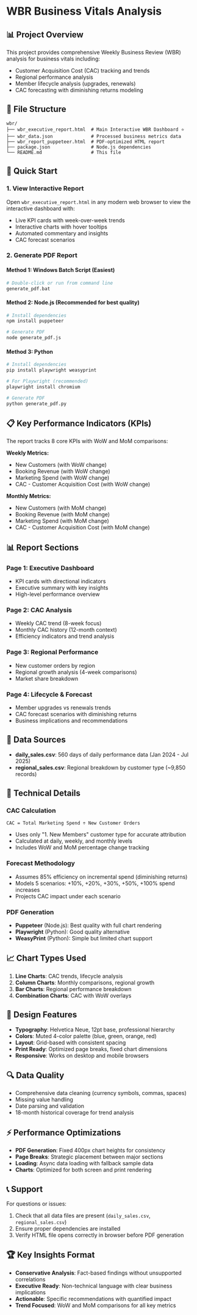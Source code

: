 # WBR Business Vitals Analysis

## 📊 Project Overview

This project provides comprehensive Weekly Business Review (WBR) analysis for business vitals including:
- Customer Acquisition Cost (CAC) tracking and trends
- Regional performance analysis
- Member lifecycle analysis (upgrades, renewals)
- CAC forecasting with diminishing returns modeling

## 📁 File Structure

```
wbr/
├── wbr_executive_report.html  # Main Interactive WBR Dashboard ⭐
├── wbr_data.json              # Processed business metrics data
├── wbr_report_puppeteer.html  # PDF-optimized HTML report
├── package.json               # Node.js dependencies
└── README.md                  # This file
```

## 🚀 Quick Start

### 1. View Interactive Report
Open `wbr_executive_report.html` in any modern web browser to view the interactive dashboard with:
- Live KPI cards with week-over-week trends
- Interactive charts with hover tooltips
- Automated commentary and insights
- CAC forecast scenarios

### 2. Generate PDF Report

#### Method 1: Windows Batch Script (Easiest)
```bash
# Double-click or run from command line
generate_pdf.bat
```

#### Method 2: Node.js (Recommended for best quality)
```bash
# Install dependencies
npm install puppeteer

# Generate PDF
node generate_pdf.js
```

#### Method 3: Python
```bash
# Install dependencies
pip install playwright weasyprint

# For Playwright (recommended)
playwright install chromium

# Generate PDF
python generate_pdf.py
```

## 📋 Key Performance Indicators (KPIs)

The report tracks 8 core KPIs with WoW and MoM comparisons:

**Weekly Metrics:**
- New Customers (with WoW change)
- Booking Revenue (with WoW change) 
- Marketing Spend (with WoW change)
- CAC - Customer Acquisition Cost (with WoW change)

**Monthly Metrics:**
- New Customers (with MoM change)
- Booking Revenue (with MoM change)
- Marketing Spend (with MoM change)
- CAC - Customer Acquisition Cost (with MoM change)

## 📊 Report Sections

### Page 1: Executive Dashboard
- KPI cards with directional indicators
- Executive summary with key insights
- High-level performance overview

### Page 2: CAC Analysis
- Weekly CAC trend (8-week focus)
- Monthly CAC history (12-month context)
- Efficiency indicators and trend analysis

### Page 3: Regional Performance
- New customer orders by region
- Regional growth analysis (4-week comparisons)
- Market share breakdown

### Page 4: Lifecycle & Forecast
- Member upgrades vs renewals trends
- CAC forecast scenarios with diminishing returns
- Business implications and recommendations

## 🎯 Data Sources

- **daily_sales.csv**: 560 days of daily performance data (Jan 2024 - Jul 2025)
- **regional_sales.csv**: Regional breakdown by customer type (~9,850 records)

## 🔧 Technical Details

### CAC Calculation
```
CAC = Total Marketing Spend ÷ New Customer Orders
```
- Uses only "1. New Members" customer type for accurate attribution
- Calculated at daily, weekly, and monthly levels
- Includes WoW and MoM percentage change tracking

### Forecast Methodology
- Assumes 85% efficiency on incremental spend (diminishing returns)
- Models 5 scenarios: +10%, +20%, +30%, +50%, +100% spend increases
- Projects CAC impact under each scenario

### PDF Generation
- **Puppeteer** (Node.js): Best quality with full chart rendering
- **Playwright** (Python): Good quality alternative
- **WeasyPrint** (Python): Simple but limited chart support

## 📈 Chart Types Used

1. **Line Charts**: CAC trends, lifecycle analysis
2. **Column Charts**: Monthly comparisons, regional growth
3. **Bar Charts**: Regional performance breakdown
4. **Combination Charts**: CAC with WoW overlays

## 🎨 Design Features

- **Typography**: Helvetica Neue, 12pt base, professional hierarchy
- **Colors**: Muted 4-color palette (blue, green, orange, red)
- **Layout**: Grid-based with consistent spacing
- **Print Ready**: Optimized page breaks, fixed chart dimensions
- **Responsive**: Works on desktop and mobile browsers

## 🔍 Data Quality

- Comprehensive data cleaning (currency symbols, commas, spaces)
- Missing value handling
- Date parsing and validation
- 18-month historical coverage for trend analysis

## ⚡ Performance Optimizations

- **PDF Generation**: Fixed 400px chart heights for consistency
- **Page Breaks**: Strategic placement between major sections
- **Loading**: Async data loading with fallback sample data
- **Charts**: Optimized for both screen and print rendering

## 📞 Support

For questions or issues:
1. Check that all data files are present (`daily_sales.csv`, `regional_sales.csv`)
2. Ensure proper dependencies are installed
3. Verify HTML file opens correctly in browser before PDF generation

## 🏆 Key Insights Format

- **Conservative Analysis**: Fact-based findings without unsupported correlations
- **Executive Ready**: Non-technical language with clear business implications
- **Actionable**: Specific recommendations with quantified impact
- **Trend Focused**: WoW and MoM comparisons for all key metrics